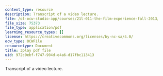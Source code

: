 ```yaml
---
content_type: resource
description: Transcript of a video lecture.
file: /ol-ocw-studio-app/courses/21l-011-the-film-experience-fall-2013/972c0ebff747904de4a6d17fbc113413_eO3RNUAFtDE.pdf
file_size: 75373
file_type: application/pdf
learning_resource_types: []
license: https://creativecommons.org/licenses/by-nc-sa/4.0/
ocw_type: OCWFile
resourcetype: Document
title: 3play pdf file
uid: 972c0ebf-f747-904d-e4a6-d17fbc113413
---
```

Transcript of a video lecture.